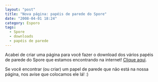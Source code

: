 ```yaml
---
layout: "post"
title: "Nova página: papéis de parede do Spore"
date: "2008-04-01 18:24"
category: Esporo
tags:
  - Spore
  - downloads
  - papéis de parede
---
```


Acabei de criar uma página para você fazer o download dos vários papéis de parede do Spore que estamos encontrando na internet! [Clique aqui](/downloads/papeis-de-parede/).

Se você encontrar (ou criar) um papel de parede que não está na nossa página, nos avise que colocamos ele lá! :)
